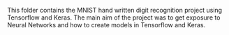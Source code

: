 This folder contains the MNIST hand written digit recognition project using Tensorflow and Keras. The main aim of the project was to get exposure to Neural Networks and how to create models in Tensorflow and Keras.

